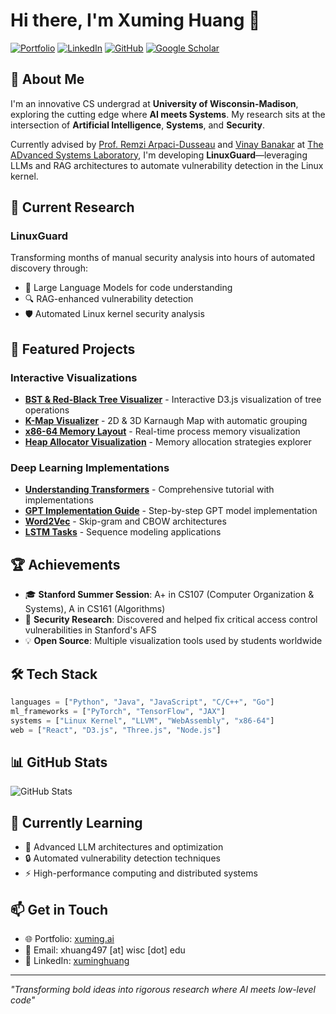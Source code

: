 # Hi there, I'm Xuming Huang 👋

[![Portfolio](https://img.shields.io/badge/Portfolio-xuming.ai-blue?style=flat-square&logo=google-chrome)](https://xuming.ai)
[![LinkedIn](https://img.shields.io/badge/LinkedIn-xuminghuang-0077B5?style=flat-square&logo=linkedin)](https://www.linkedin.com/in/xuminghuang/)
[![GitHub](https://img.shields.io/badge/GitHub-mac--huang-181717?style=flat-square&logo=github)](https://github.com/mac-huang)
[![Google Scholar](https://img.shields.io/badge/Scholar-Xuming_Huang-4285F4?style=flat-square&logo=google-scholar)](https://scholar.google.com/citations?user=Wd0QQ7kAAAAJ&hl=en)

## 🚀 About Me

I'm an innovative CS undergrad at **University of Wisconsin-Madison**, exploring the cutting edge where **AI meets Systems**. My research sits at the intersection of **Artificial Intelligence**, **Systems**, and **Security**.

Currently advised by [Prof. Remzi Arpaci-Dusseau](https://pages.cs.wisc.edu/~remzi/) and [Vinay Banakar](https://www.vinaybanakar.com/) at [The ADvanced Systems Laboratory](https://research.cs.wisc.edu/adsl/), I'm developing **LinuxGuard**—leveraging LLMs and RAG architectures to automate vulnerability detection in the Linux kernel.

## 🔬 Current Research

### LinuxGuard

Transforming months of manual security analysis into hours of automated discovery through:

- 🤖 Large Language Models for code understanding
- 🔍 RAG-enhanced vulnerability detection
- 🛡️ Automated Linux kernel security analysis

## 🎯 Featured Projects

### Interactive Visualizations

- **[BST & Red-Black Tree Visualizer](https://xuming.ai/demos/bst-tree.html)** - Interactive D3.js visualization of tree operations
- **[K-Map Visualizer](https://xuming.ai/demos/kmap-visualizer-fixed.html)** - 2D & 3D Karnaugh Map with automatic grouping
- **[x86-64 Memory Layout](https://xuming.ai/demos/x86-64-memory-enhanced.html)** - Real-time process memory visualization
- **[Heap Allocator Visualization](https://xuming.ai/demos/heap-allocator.html)** - Memory allocation strategies explorer

### Deep Learning Implementations

- **[Understanding Transformers](https://github.com/Mac-Huang/Transformer)** - Comprehensive tutorial with implementations
- **[GPT Implementation Guide](https://github.com/Mac-Huang/GPT)** - Step-by-step GPT model implementation
- **[Word2Vec](https://github.com/Mac-Huang/Word2Vec)** - Skip-gram and CBOW architectures
- **[LSTM Tasks](https://github.com/Mac-Huang/LSTM_Tasks)** - Sequence modeling applications

## 🏆 Achievements

- 🎓 **Stanford Summer Session**: A+ in CS107 (Computer Organization & Systems), A in CS161 (Algorithms)
- 🔐 **Security Research**: Discovered and helped fix critical access control vulnerabilities in Stanford's AFS
- 💡 **Open Source**: Multiple visualization tools used by students worldwide

## 🛠️ Tech Stack

```python
languages = ["Python", "Java", "JavaScript", "C/C++", "Go"]
ml_frameworks = ["PyTorch", "TensorFlow", "JAX"]
systems = ["Linux Kernel", "LLVM", "WebAssembly", "x86-64"]
web = ["React", "D3.js", "Three.js", "Node.js"]
```

## 📊 GitHub Stats

![GitHub Stats](https://github-readme-stats.vercel.app/api?username=mac-huang&show_icons=true&theme=gradient&bg_color=0D1117&color=C9D1D9&title_color=58A6FF&icon_color=58A6FF)

## 🌱 Currently Learning

- 🧠 Advanced LLM architectures and optimization
- 🔒 Automated vulnerability detection techniques
- ⚡ High-performance computing and distributed systems

## 📫 Get in Touch

- 🌐 Portfolio: [xuming.ai](https://xuming.ai)
- 📧 Email: xhuang497 [at] wisc [dot] edu
- 💼 LinkedIn: [xuminghuang](https://www.linkedin.com/in/xuminghuang/)

---

*"Transforming bold ideas into rigorous research where AI meets low-level code"*

